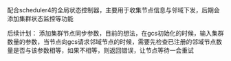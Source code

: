 <!--
 * @Autor: XLF
 * @Date: 2022-12-05 10:04:51
 * @LastEditors: XLF
 * @LastEditTime: 2023-06-20 11:01:31
 * @Description: 
-->
配合scheduler4的全局状态控制器，主要用于收集节点信息与邻域下发，后期会添加集群状态监控等功能

后续计划：
添加集群节点同步参数，目前的想法，在gcs初始化的时候，输入集群数量的参数，当节点向gcs请求邻域节点的时候，需要先检查已注册的邻域节点数量是否与该参数相等，如果不相等，则返回错误，让节点等待一会重试